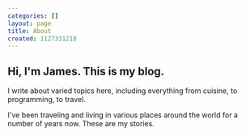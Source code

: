 ```yaml
---
categories: []
layout: page
title: About
created: 1127331218
---
```

<h2>Hi, I'm James.  This is my blog.</h2>

I write about varied topics here, including everything from cuisine, to programming, to travel.

I've been traveling and living in various places around the world for a number of years now. These are my stories.
